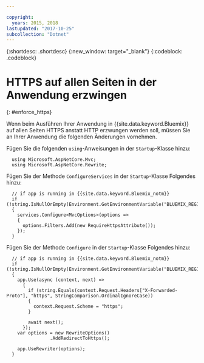 ```yaml
---

copyright:
  years: 2015, 2018
lastupdated: "2017-10-25"
subcollection: "Dotnet"
---
```


{:shortdesc: .shortdesc}
{:new_window: target="_blank"}
{:codeblock: .codeblock}

# HTTPS auf allen Seiten in der Anwendung erzwingen
{: #enforce_https}

Wenn beim Ausführen Ihrer Anwendung in {{site.data.keyword.Bluemix}} auf allen Seiten HTTPS anstatt HTTP erzwungen werden soll, müssen Sie an Ihrer Anwendung die folgenden Änderungen vornehmen.

Fügen Sie die folgenden `using`-Anweisungen in der `Startup`-Klasse hinzu:

```
  using Microsoft.AspNetCore.Mvc;
  using Microsoft.AspNetCore.Rewrite;
```

Fügen Sie der Methode `ConfigureServices` in der `Startup`-Klasse Folgendes hinzu:

```
  // if app is running in {{site.data.keyword.Bluemix_notm}}
  if (!string.IsNullOrEmpty(Environment.GetEnvironmentVariable("BLUEMIX_REGION")))
  {
    services.Configure<MvcOptions>(options =>
    {
      options.Filters.Add(new RequireHttpsAttribute());
    });
  }
```

Fügen Sie der Methode `Configure` in der `Startup`-Klasse Folgendes hinzu:

```
  // if app is running in {{site.data.keyword.Bluemix_notm}}
  if (!string.IsNullOrEmpty(Environment.GetEnvironmentVariable("BLUEMIX_REGION")))
  {
    app.Use(async (context, next) =>
      {
        if (string.Equals(context.Request.Headers["X-Forwarded-Proto"], "https", StringComparison.OrdinalIgnoreCase))
        {
          context.Request.Scheme = "https";
        }

        await next();
      });
    var options = new RewriteOptions()
                .AddRedirectToHttps();

    app.UseRewriter(options);
  }
```
